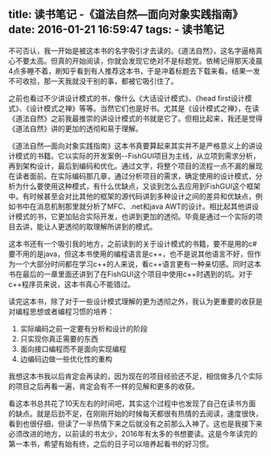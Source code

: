 title: 读书笔记 -《道法自然—面向对象实践指南》
date: 2016-01-21 16:59:47
tags:
    - 读书笔记 
---

不可否认，我一开始是被这本书的名字吸引才去读的。《道法自然》，这名字逼格真心不要太高。但真的开始阅读，你就会发现它绝对不是标题党。依稀记得那天凌晨4点多睡不着，刷知乎看到有人推荐这本书，于是冲着标题去下载来看。结果一发不可收拾，那一天我就没干别的事，都被它吸引住了。

之前也看过不少讲设计模式的书，像什么《大话设计模式》、《head first设计模式》、《设计模式之禅》等等。当然它们也是好书。尤其是《设计模式之禅》，在读《道法自然》之前我最推崇的讲设计模式的书就是它了。但相比起来，我还是觉得《道法自然》讲的更加的透彻和易于理解。

《道法自然—面向对象实践指南》这本书真要算起来其实并不是严格意义上的讲设计模式的书籍。它以实际的开发案例--FishGUI项目为主线，从立项到需求分析，再到架构设计，最后到编码和优化。通过文字，将整个项目的流程一点不漏的展现在读者面前。在实际编码那几章，通过分析项目的需求，确定使用的设计模式，分析为什么要使用这种模式，有什么优缺点，又谈到怎么去应用到FishGUI这个框架中。有时候甚至会对比其他的框架的源代码讲到多种设计之间的差异和优缺点，例如书中在消息机制那里就分析了MFC、.net和java AWT的设计。相比起其他讲设计模式的书，它更加贴合实际开发，也讲到更加的透彻。毕竟是通过一个实际的项目去讲，能让人更透彻的取理解所讲到的模式。

这本书还有一个吸引我的地方，之前读到的关于设计模式的书籍，要不是用的c#要不用的是java，但这本书使用的编程语言是c\+\+，也不是说其他语言不好，但作为一个大部分时间都在学习c\+\+的人来说，看c\+\+语言更有一种亲切感。同时这本书在最后的一章里面还讲到了在FishGUI这个项目中使用c\+\+时遇到的坑。对于c\+\+程序员来说，这本书真心不能错过。

读完这本书，除了对于一些设计模式理解的更为透彻之外，我认为更重要的收获是对编程思想或者编程习惯的培养：

1. 实际编码之前一定要有分析和设计的阶段
2. 只实现你真正需要的东西 
2. 面向接口编程而不是面向实现编程
3. 边编码边做一些优化性的重构

我想这本书我以后肯定会再读的，因为现在的项目经验还不足，相信做多几个实际的项目之后再看一遍，肯定会有不一样的见解和更多的收获。

看这本书总共花了10天左右的时间吧，其实这个过程中也发现了自己在读书方面的缺点。就是后劲不足，在刚刚开始的时候每天都很有热情的去阅读，速度很快，看到也很仔细，但读了一半热情下来之后就没有之前那么入神了。这也是我接下来必须改进的地方，以前读的书太少，2016年有太多的书想要读。这是今年读完的第一本书，希望有始有终，之后的日子可以培养起看书的好习惯。  

